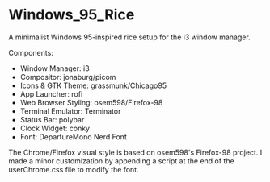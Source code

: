 # Windows_95_Rice

A minimalist Windows 95-inspired rice setup for the i3 window manager.

Components:
- Window Manager: i3
- Compositor: jonaburg/picom
- Icons & GTK Theme: grassmunk/Chicago95
- App Launcher: rofi
- Web Browser Styling: osem598/Firefox-98
- Terminal Emulator: Terminator
- Status Bar: polybar
- Clock Widget: conky
- Font: DepartureMono Nerd Font

The Chrome/Firefox visual style is based on osem598's Firefox-98 project. I made a minor customization by appending a script at the end of the userChrome.css file to modify the font.
